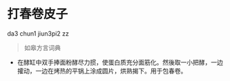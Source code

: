 # 打春卷皮子
da3 chun1 jiun3pi2 zz
> 如皋方言词典
- 在酵缸中双手捧面粉酵尽力掼，使蛋白质充分面筋化。然後取一小把酵，一边攉动，一边在烤热的平锅上涂成圆片，烘熟揭下。用于包春卷。
